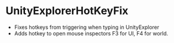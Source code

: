 # UnityExplorerHotKeyFix
 *  Fixes hotkeys from triggering when typing in UnityExplorer
 *  Adds hotkey to open mouse inspectors F3 for UI, F4 for world.
